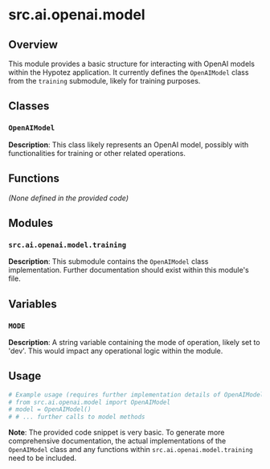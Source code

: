 # src.ai.openai.model

## Overview

This module provides a basic structure for interacting with OpenAI models within the Hypotez application.  It currently defines the `OpenAIModel` class from the `training` submodule, likely for training purposes.


## Classes

### `OpenAIModel`

**Description**: This class likely represents an OpenAI model, possibly with functionalities for training or other related operations.


## Functions

_(None defined in the provided code)_


## Modules

### `src.ai.openai.model.training`

**Description**:  This submodule contains the `OpenAIModel` class implementation.  Further documentation should exist within this module's file.


## Variables

### `MODE`

**Description**:  A string variable containing the mode of operation, likely set to 'dev'.  This would impact any operational logic within the module.


## Usage


```python
# Example usage (requires further implementation details of OpenAIModel)
# from src.ai.openai.model import OpenAIModel
# model = OpenAIModel() 
# # ... further calls to model methods
```

**Note**:  The provided code snippet is very basic.  To generate more comprehensive documentation, the actual implementations of the `OpenAIModel` class and any functions within `src.ai.openai.model.training`  need to be included.
